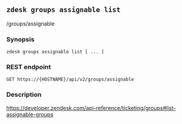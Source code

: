 ## `zdesk groups assignable list`

/groups/assignable

### Synopsis

    zdesk groups assignable list [ ... ]

### REST endpoint

    GET https://{HOSTNAME}/api/v2/groups/assignable

### Description

https://developer.zendesk.com/api-reference/ticketing/groups#list-assignable-groups

